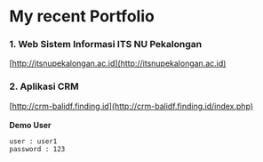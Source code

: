 # My recent Portfolio

### 1. Web Sistem Informasi ITS NU Pekalongan
[http://itsnupekalongan.ac.id](http://itsnupekalongan.ac.id)


### 2. Aplikasi CRM
[http://crm-balidf.finding.id](http://crm-balidf.finding.id/index.php)  
<br/>
**Demo User**
```
user : user1
password : 123
```
